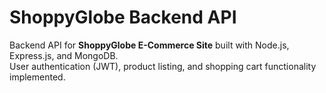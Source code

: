 # ShoppyGlobe Backend API

Backend API for **ShoppyGlobe E-Commerce Site** built with Node.js, Express.js, and MongoDB.  
User authentication (JWT), product listing, and shopping cart functionality implemented.